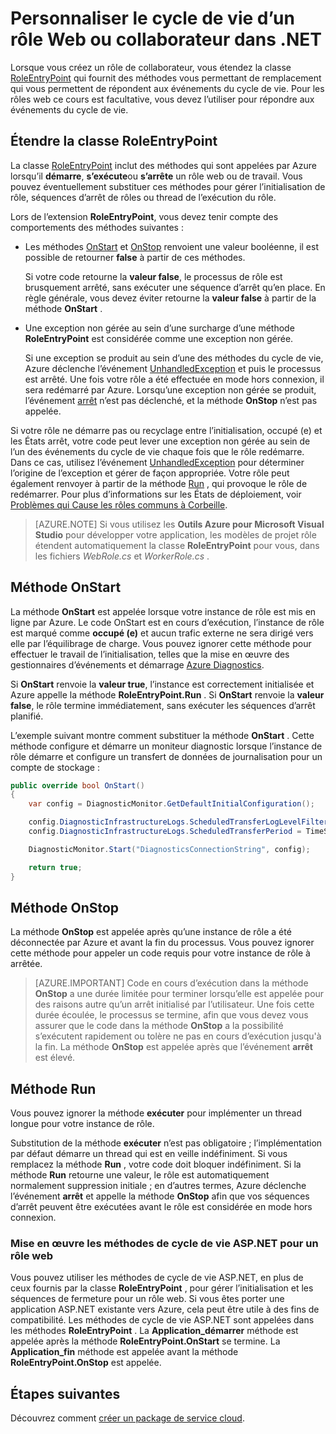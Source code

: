 <properties 
pageTitle="Gérer les événements de cycle de vie de Service Cloud | Microsoft Azure" 
description="Découvrez comment les méthodes de cycle de vie d’un rôle Service Cloud peuvent être utilisées dans .NET" 
services="cloud-services" 
documentationCenter=".net" 
authors="Thraka" 
manager="timlt" 
editor=""/>
<tags 
ms.service="cloud-services" 
ms.workload="tbd" 
ms.tgt_pltfrm="na" 
ms.devlang="na" 
ms.topic="article" 
ms.date="09/06/2016" 
ms.author="adegeo"/>

# <a name="customize-the-lifecycle-of-a-web-or-worker-role-in-net"></a>Personnaliser le cycle de vie d’un rôle Web ou collaborateur dans .NET

Lorsque vous créez un rôle de collaborateur, vous étendez la classe [RoleEntryPoint](https://msdn.microsoft.com/library/azure/microsoft.windowsazure.serviceruntime.roleentrypoint.aspx) qui fournit des méthodes vous permettant de remplacement qui vous permettent de répondent aux événements du cycle de vie. Pour les rôles web ce cours est facultative, vous devez l’utiliser pour répondre aux événements du cycle de vie.

## <a name="extend-the-roleentrypoint-class"></a>Étendre la classe RoleEntryPoint

La classe [RoleEntryPoint](https://msdn.microsoft.com/library/azure/microsoft.windowsazure.serviceruntime.roleentrypoint.aspx) inclut des méthodes qui sont appelées par Azure lorsqu’il **démarre**, **s’exécute**ou **s’arrête** un rôle web ou de travail. Vous pouvez éventuellement substituer ces méthodes pour gérer l’initialisation de rôle, séquences d’arrêt de rôles ou thread de l’exécution du rôle. 

Lors de l’extension **RoleEntryPoint**, vous devez tenir compte des comportements des méthodes suivantes :

-   Les méthodes [OnStart](https://msdn.microsoft.com/library/azure/microsoft.windowsazure.serviceruntime.roleentrypoint.onstart.aspx) et [OnStop](https://msdn.microsoft.com/library/azure/microsoft.windowsazure.serviceruntime.roleentrypoint.onstop.aspx) renvoient une valeur booléenne, il est possible de retourner **false** à partir de ces méthodes.

     Si votre code retourne la **valeur false**, le processus de rôle est brusquement arrêté, sans exécuter une séquence d’arrêt qu’en place. En règle générale, vous devez éviter retourne la **valeur false** à partir de la méthode **OnStart** .
     
-   Une exception non gérée au sein d’une surcharge d’une méthode **RoleEntryPoint** est considérée comme une exception non gérée.

     Si une exception se produit au sein d’une des méthodes du cycle de vie, Azure déclenche l’événement [UnhandledException](https://msdn.microsoft.com/library/system.appdomain.unhandledexception.aspx) et puis le processus est arrêté. Une fois votre rôle a été effectuée en mode hors connexion, il sera redémarré par Azure. Lorsqu’une exception non gérée se produit, l’événement [arrêt](https://msdn.microsoft.com/library/azure/microsoft.windowsazure.serviceruntime.roleenvironment.stopping.aspx) n’est pas déclenché, et la méthode **OnStop** n’est pas appelée.

Si votre rôle ne démarre pas ou recyclage entre l’initialisation, occupé (e) et les États arrêt, votre code peut lever une exception non gérée au sein de l’un des événements du cycle de vie chaque fois que le rôle redémarre. Dans ce cas, utilisez l’événement [UnhandledException](https://msdn.microsoft.com/library/system.appdomain.unhandledexception.aspx) pour déterminer l’origine de l’exception et gérer de façon appropriée. Votre rôle peut également renvoyer à partir de la méthode [Run](https://msdn.microsoft.com/library/azure/microsoft.windowsazure.serviceruntime.roleentrypoint.run.aspx) , qui provoque le rôle de redémarrer. Pour plus d’informations sur les États de déploiement, voir [Problèmes qui Cause les rôles communs à Corbeille](cloud-services-troubleshoot-common-issues-which-cause-roles-recycle.md).

> [AZURE.NOTE] Si vous utilisez les **Outils Azure pour Microsoft Visual Studio** pour développer votre application, les modèles de projet rôle étendent automatiquement la classe **RoleEntryPoint** pour vous, dans les fichiers *WebRole.cs* et *WorkerRole.cs* .

## <a name="onstart-method"></a>Méthode OnStart

La méthode **OnStart** est appelée lorsque votre instance de rôle est mis en ligne par Azure. Le code OnStart est en cours d’exécution, l’instance de rôle est marqué comme **occupé (e)** et aucun trafic externe ne sera dirigé vers elle par l’équilibrage de charge. Vous pouvez ignorer cette méthode pour effectuer le travail de l’initialisation, telles que la mise en œuvre des gestionnaires d’événements et démarrage [Azure Diagnostics](cloud-services-how-to-monitor.md).

Si **OnStart** renvoie la **valeur true**, l’instance est correctement initialisée et Azure appelle la méthode **RoleEntryPoint.Run** . Si **OnStart** renvoie la **valeur false**, le rôle termine immédiatement, sans exécuter les séquences d’arrêt planifié.

L’exemple suivant montre comment substituer la méthode **OnStart** . Cette méthode configure et démarre un moniteur diagnostic lorsque l’instance de rôle démarre et configure un transfert de données de journalisation pour un compte de stockage :

```csharp
public override bool OnStart()
{
    var config = DiagnosticMonitor.GetDefaultInitialConfiguration();

    config.DiagnosticInfrastructureLogs.ScheduledTransferLogLevelFilter = LogLevel.Error;
    config.DiagnosticInfrastructureLogs.ScheduledTransferPeriod = TimeSpan.FromMinutes(5);

    DiagnosticMonitor.Start("DiagnosticsConnectionString", config);

    return true;
}
```

## <a name="onstop-method"></a>Méthode OnStop

La méthode **OnStop** est appelée après qu’une instance de rôle a été déconnectée par Azure et avant la fin du processus. Vous pouvez ignorer cette méthode pour appeler un code requis pour votre instance de rôle à arrêtée.

> [AZURE.IMPORTANT] Code en cours d’exécution dans la méthode **OnStop** a une durée limitée pour terminer lorsqu’elle est appelée pour des raisons autre qu’un arrêt initialisé par l’utilisateur. Une fois cette durée écoulée, le processus se termine, afin que vous devez vous assurer que le code dans la méthode **OnStop** a la possibilité s’exécutent rapidement ou tolère ne pas en cours d’exécution jusqu'à la fin. La méthode **OnStop** est appelée après que l’événement **arrêt** est élevé.


## <a name="run-method"></a>Méthode Run

Vous pouvez ignorer la méthode **exécuter** pour implémenter un thread longue pour votre instance de rôle.

Substitution de la méthode **exécuter** n’est pas obligatoire ; l’implémentation par défaut démarre un thread qui est en veille indéfiniment. Si vous remplacez la méthode **Run** , votre code doit bloquer indéfiniment. Si la méthode **Run** retourne une valeur, le rôle est automatiquement normalement suppression initiale ; en d’autres termes, Azure déclenche l’événement **arrêt** et appelle la méthode **OnStop** afin que vos séquences d’arrêt peuvent être exécutées avant le rôle est considérée en mode hors connexion.


### <a name="implementing-the-aspnet-lifecycle-methods-for-a-web-role"></a>Mise en œuvre les méthodes de cycle de vie ASP.NET pour un rôle web

Vous pouvez utiliser les méthodes de cycle de vie ASP.NET, en plus de ceux fournis par la classe **RoleEntryPoint** , pour gérer l’initialisation et les séquences de fermeture pour un rôle web. Si vous êtes porter une application ASP.NET existante vers Azure, cela peut être utile à des fins de compatibilité. Les méthodes de cycle de vie ASP.NET sont appelées dans les méthodes **RoleEntryPoint** . La **Application\_démarrer** méthode est appelée après la méthode **RoleEntryPoint.OnStart** se termine. La **Application\_fin** méthode est appelée avant la méthode **RoleEntryPoint.OnStop** est appelée.

## <a name="next-steps"></a>Étapes suivantes
Découvrez comment [créer un package de service cloud](cloud-services-model-and-package.md).
